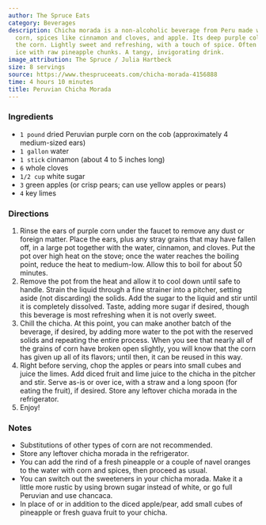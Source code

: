 ```yaml
---
author: The Spruce Eats
category: Beverages
description: Chicha morada is a non-alcoholic beverage from Peru made with purple
  corn, spices like cinnamon and cloves, and apple. Its deep purple color comes from
  the corn. Lightly sweet and refreshing, with a touch of spice. Often served over
  ice with raw pineapple chunks. A tangy, invigorating drink.
image_attribution: The Spruce / Julia Hartbeck
size: 8 servings
source: https://www.thespruceeats.com/chicha-morada-4156888
time: 4 hours 10 minutes
title: Peruvian Chicha Morada
---
```

### Ingredients

* `1 pound` dried Peruvian purple corn on the cob (approximately 4 medium-sized ears)
* `1 gallon` water
* `1 stick` cinnamon (about 4 to 5 inches long)
* `6` whole cloves
* `1/2 cup` white sugar
* `3` green apples (or crisp pears; can use yellow apples or pears)
* `4` key limes

### Directions

1. Rinse the ears of purple corn under the faucet to remove any dust or foreign matter. Place the ears, plus any stray grains that may have fallen off, in a large pot together with the water, cinnamon, and cloves. Put the pot over high heat on the stove; once the water reaches the boiling point, reduce the heat to medium-low. Allow this to boil for about 50 minutes.
2. Remove the pot from the heat and allow it to cool down until safe to handle. Strain the liquid through a fine strainer into a pitcher, setting aside (not discarding) the solids. Add the sugar to the liquid and stir until it is completely dissolved. Taste, adding more sugar if desired, though this beverage is most refreshing when it is not overly sweet.
3. Chill the chicha. At this point, you can make another batch of the beverage, if desired, by adding more water to the pot with the reserved solids and repeating the entire process. When you see that nearly all of the grains of corn have broken open slightly, you will know that the corn has given up all of its flavors; until then, it can be reused in this way.
4. Right before serving, chop the apples or pears into small cubes and juice the limes. Add diced fruit and lime juice to the chicha in the pitcher and stir. Serve as-is or over ice, with a straw and a long spoon (for eating the fruit), if desired. Store any leftover chicha morada in the refrigerator.
5. Enjoy!

### Notes

* Substitutions of other types of corn are not recommended.
* Store any leftover chicha morada in the refrigerator.
* You can add the rind of a fresh pineapple or a couple of navel oranges to the water with corn and spices, then proceed as usual. 
* You can switch out the sweeteners in your chicha morada. Make it a little more rustic by using brown sugar instead of white, or go full Peruvian and use chancaca.
* In place of or in addition to the diced apple/pear, add small cubes of pineapple or fresh guava fruit to your chicha.